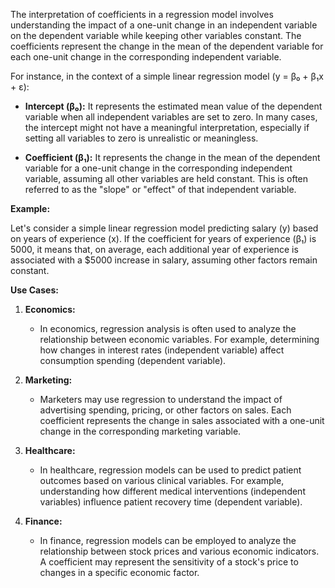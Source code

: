 The interpretation of coefficients in a regression model involves understanding the impact of a one-unit change in an independent variable on the dependent variable while keeping other variables constant. The coefficients represent the change in the mean of the dependent variable for each one-unit change in the corresponding independent variable.
  
For instance, in the context of a simple linear regression model (y = β₀ + β₁x + ε):
 
- **Intercept (β₀):** It represents the estimated mean value of the dependent variable when all independent variables are set to zero. In many cases, the intercept might not have a meaningful interpretation, especially if setting all variables to zero is unrealistic or meaningless.

- **Coefficient (β₁):** It represents the change in the mean of the dependent variable for a one-unit change in the corresponding independent variable, assuming all other variables are held constant. This is often referred to as the "slope" or "effect" of that independent variable.

**Example:**

Let's consider a simple linear regression model predicting salary (y) based on years of experience (x). If the coefficient for years of experience (β₁) is 5000, it means that, on average, each additional year of experience is associated with a $5000 increase in salary, assuming other factors remain constant.

**Use Cases:**

1. **Economics:**
   - In economics, regression analysis is often used to analyze the relationship between economic variables. For example, determining how changes in interest rates (independent variable) affect consumption spending (dependent variable).

2. **Marketing:**
   - Marketers may use regression to understand the impact of advertising spending, pricing, or other factors on sales. Each coefficient represents the change in sales associated with a one-unit change in the corresponding marketing variable.

3. **Healthcare:**
   - In healthcare, regression models can be used to predict patient outcomes based on various clinical variables. For example, understanding how different medical interventions (independent variables) influence patient recovery time (dependent variable).

4. **Finance:**
   - In finance, regression models can be employed to analyze the relationship between stock prices and various economic indicators. A coefficient may represent the sensitivity of a stock's price to changes in a specific economic factor.
